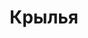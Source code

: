 ---
draft: false
slug: krylia-55385c07
title: Крылья
type: books
params:
  authors:
    - Mikhail Alekseevich Kuzmin, Mikhail Kuzmin, Михаил Алексеевич Кузмин
  book_title: Крылья
  book_description: Повесть Михаила Алексеевича Кузмина (1872—1936), впервые опубликованная в 1906 году. «В несколько опустевшем под утро вагоне становилось все светлее; через запотевшие окна можно было видеть почти ядовито-яркую, несмотря на конец августа, зелень травы, размокшие дороги, тележки молочниц перед закрытым шлагбаумом, будки сторожей, гуляющих дачниц под цветными зонтиками. На частых и однообразных станциях в вагон набирались новые местные пассажиры с портфелями, и было видно, что вагон, дорога, — для них не эпоха, ни даже эпизод жизни, а обычная часть дневной программы, и скамейка, где сидел Николай Иванович Смуров с Ваней, казалась наиболее солидной и значительной из всего вагона
  cover: https://images-na.ssl-images-amazon.com/images/S/compressed.photo.goodreads.com/books/1456102230i/29240298.jpg
  isbn: '9781843914310'
  languages:
    - Английский
    - Неизвестно
    - Русский
  goodreads_link: https://www.goodreads.com/book/show/29240298
  page_count: '116'
  publication_year: '1906'
  russian_audioversion: false
  russian_translation_status: exists
  short_book_description: Повесть Михаила Алексеевича Кузмина (1872—1936), впервые опубликованная в 1906 году. «В несколько опустевшем под утро вагоне становилось все светлее; через запотевшие окна можно было видеть почти...
  tags:
    - lgbtq-plus
    - LGBTQIA+ novels before stonewall
    - russia
    - russian literature
    - classics
    - gay
    - gay's writings
    - novels
    - queer
    - renaissance art
---